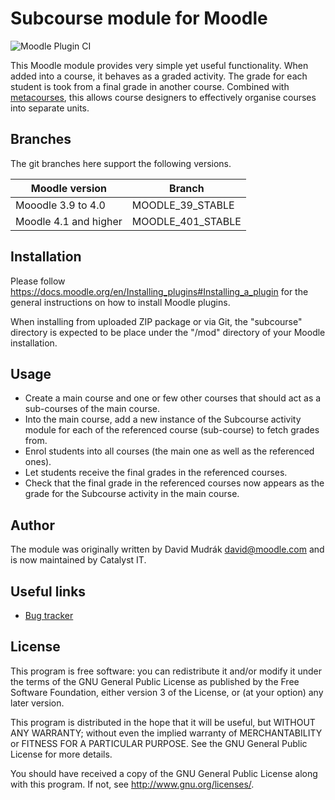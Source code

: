 Subcourse module for Moodle
===========================

![Moodle Plugin CI](https://github.com/catalyst/moodle-mod_subcourse/workflows/Moodle%20Plugin%20CI/badge.svg)

This Moodle module provides very simple yet useful functionality. When added into a
course, it behaves as a graded activity. The grade for each student is took from a
final grade in another course. Combined with
[metacourses](http://docs.moodle.org/en/Course_meta_link), this allows course
designers to effectively organise courses into separate units.


Branches
------------
The git branches here support the following versions.

| Moodle version        | Branch            |
|-----------------------|-------------------|
| Mooodle 3.9 to 4.0    | MOODLE_39_STABLE  |
| Moodle 4.1 and higher | MOODLE_401_STABLE |


Installation
------------

Please follow <https://docs.moodle.org/en/Installing_plugins#Installing_a_plugin> for
the general instructions on how to install Moodle plugins.

When installing from uploaded ZIP package or via Git, the "subcourse" directory is
expected to be place under the "/mod" directory of your Moodle installation. 

Usage
-----

* Create a main course and one or few other courses that should act as a sub-courses of
  the main course.
* Into the main course, add a new instance of the Subcourse activity module for each
  of the referenced course (sub-course) to fetch grades from.
* Enrol students into all courses (the main one as well as the referenced ones).
* Let students receive the final grades in the referenced courses.
* Check that the final grade in the referenced courses now appears as the grade for
  the Subcourse activity in the main course.

Author
------

The module was originally written by David Mudrák <david@moodle.com> and is now maintained by Catalyst IT.

Useful links
------------

* [Bug tracker](https://github.com/catalyst/moodle-mod_subcourse/issues)

License
-------

This program is free software: you can redistribute it and/or modify it under the
terms of the GNU General Public License as published by the Free Software Foundation,
either version 3 of the License, or (at your option) any later version.

This program is distributed in the hope that it will be useful, but WITHOUT ANY
WARRANTY; without even the implied warranty of MERCHANTABILITY or FITNESS FOR A
PARTICULAR PURPOSE.  See the GNU General Public License for more details.

You should have received a copy of the GNU General Public License along with this
program. If not, see <http://www.gnu.org/licenses/>.
